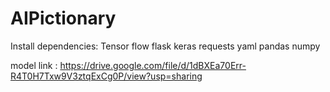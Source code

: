 # AIPictionary

Install dependencies:
Tensor flow
flask
keras
requests
yaml
pandas 
numpy


model link : https://drive.google.com/file/d/1dBXEa70Err-R4T0H7Txw9V3ztqExCg0P/view?usp=sharing
